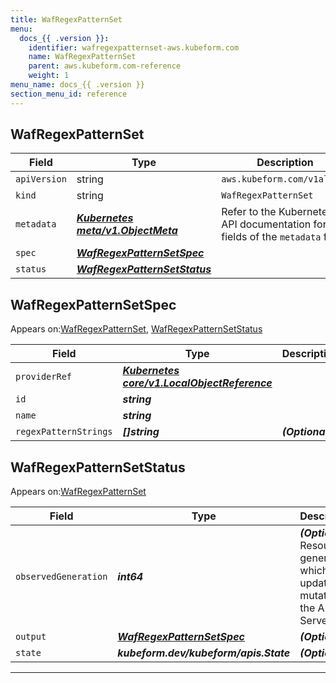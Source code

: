 ```yaml
---
title: WafRegexPatternSet
menu:
  docs_{{ .version }}:
    identifier: wafregexpatternset-aws.kubeform.com
    name: WafRegexPatternSet
    parent: aws.kubeform.com-reference
    weight: 1
menu_name: docs_{{ .version }}
section_menu_id: reference
---
```


## WafRegexPatternSet
| Field | Type | Description |
| ------ | ----- | ----------- |
| `apiVersion` | string | `aws.kubeform.com/v1alpha1` |
|    `kind` | string | `WafRegexPatternSet` |
| `metadata` | ***[Kubernetes meta/v1.ObjectMeta](https://kubernetes.io/docs/reference/generated/kubernetes-api/v1.13/#objectmeta-v1-meta)***|Refer to the Kubernetes API documentation for the fields of the `metadata` field.|
| `spec` | ***[WafRegexPatternSetSpec](#WafRegexPatternSetSpec)***||
| `status` | ***[WafRegexPatternSetStatus](#WafRegexPatternSetStatus)***||
## WafRegexPatternSetSpec

Appears on:[WafRegexPatternSet](#WafRegexPatternSet), [WafRegexPatternSetStatus](#WafRegexPatternSetStatus)

| Field | Type | Description |
| ------ | ----- | ----------- |
| `providerRef` | ***[Kubernetes core/v1.LocalObjectReference](https://kubernetes.io/docs/reference/generated/kubernetes-api/v1.13/#localobjectreference-v1-core)***||
| `id` | ***string***||
| `name` | ***string***||
| `regexPatternStrings` | ***[]string***| ***(Optional)*** |
## WafRegexPatternSetStatus

Appears on:[WafRegexPatternSet](#WafRegexPatternSet)

| Field | Type | Description |
| ------ | ----- | ----------- |
| `observedGeneration` | ***int64***| ***(Optional)*** Resource generation, which is updated on mutation by the API Server.|
| `output` | ***[WafRegexPatternSetSpec](#WafRegexPatternSetSpec)***| ***(Optional)*** |
| `state` | ***kubeform.dev/kubeform/apis.State***| ***(Optional)*** |
---
